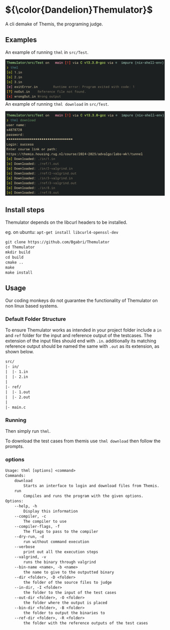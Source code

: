 # ${\color{Dandelion}Themulator}$
A cli demake of Themis, the programing judge.

## Examples
An example of running `thml` in `src/Test`.

![thml run example](run.png)
An example of running `thml download` in `src/Test`.

![thml download example](download.png)

## Install steps
Themulator depends on the libcurl headers to be installed.

eg. on ubuntu: `apt-get install libcurl4-openssl-dev`
```
git clone https://github.com/Bgabri/Themulator
cd Themulator
mkdir build
cd build
cmake ..
make
make install
```


## Usage

Our coding monkeys do not guarantee the functionality of Themulator on non linux based systems.

### Default Folder Structure
To ensure Themulator works as intended in your project folder include a `in` and `ref` folder for the input and reference output of the testcases. The extension of the input files should end with `.in`. additionally its matching reference output should be named the same with `.out` as its extension, as shown below.
```
src/
|- in/
|  |- 1.in
|  |- 2.in
|
|- ref/
|  |- 1.out
|  |- 2.out
|
|- main.c

```
### Running
Then simply run `thml`.

To download the test cases from themis use `thml download` then follow the prompts.

### options
```
Usage: thml [options] <command>
Commands:
    download
        Starts an interface to login and download files from Themis.
    run
        Compiles and runs the program with the given options.
Options:
    --help, -h
        Display this information
    --compiler, -c
        The compiler to use
    --compiler-flags, -f
        The flags to pass to the compiler
    --dry-run, -d
        run without command execution
    --verbose
        print out all the execution steps
    --valgrind, -v
        runs the binary through valgrind
    --bin-name <name>, -b <name>
        the name to give to the outputted binary
    --dir <folder>, -D <folder>
        the folder of the source files to judge
    --in-dir, -I <folder>
        the folder to the input of the test cases
    --out-dir <folder>, -O <folder>
        the folder where the output is placed
    --bin-dir <folder>, -B <folder>
        the folder to output the binaries to
    --ref-dir <folder>, -R <folder>
        the folder with the reference outputs of the test cases
```
